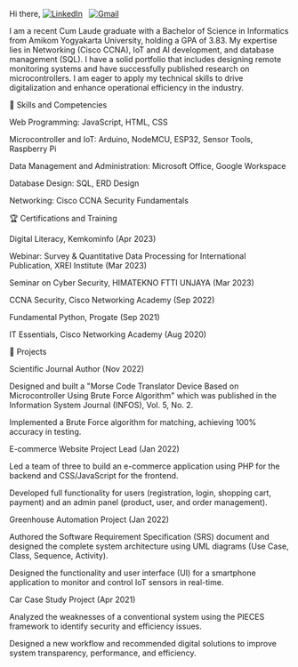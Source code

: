 Hi there,
<a href="https://linkedin.com/in/Sasangka"><img src="https://img.shields.io/badge/LinkedIn-0077B5?style=for-the-badge&logo=linkedin&logoColor=white" alt="LinkedIn"/></a>
 
<a href="mailto:sasangkagatot@gmail.com"><img src="https://img.shields.io/badge/Gmail-D14836?style=for-the-badge&logo=gmail&logoColor=white" alt="Gmail"/></a>

I am a recent Cum Laude graduate with a Bachelor of Science in Informatics from Amikom Yogyakarta University, holding a GPA of 3.83. My expertise lies in Networking (Cisco CCNA), IoT and AI development, and database management (SQL). I have a solid portfolio that includes designing remote monitoring systems and have successfully published research on microcontrollers. I am eager to apply my technical skills to drive digitalization and enhance operational efficiency in the industry. 





🔧 Skills and Competencies

Web Programming: JavaScript, HTML, CSS 


Microcontroller and IoT: Arduino, NodeMCU, ESP32, Sensor Tools, Raspberry Pi 


Data Management and Administration: Microsoft Office, Google Workspace 


Database Design: SQL, ERD Design 


Networking: Cisco CCNA Security Fundamentals 

🏆 Certifications and Training

Digital Literacy, Kemkominfo (Apr 2023) 


Webinar: Survey & Quantitative Data Processing for International Publication, XREI Institute (Mar 2023) 


Seminar on Cyber Security, HIMATEKNO FTTI UNJAYA (Mar 2023) 


CCNA Security, Cisco Networking Academy (Sep 2022) 


Fundamental Python, Progate (Sep 2021) 


IT Essentials, Cisco Networking Academy (Aug 2020) 

🚀 Projects

Scientific Journal Author (Nov 2022) 

Designed and built a "Morse Code Translator Device Based on Microcontroller Using Brute Force Algorithm" which was published in the Information System Journal (INFOS), Vol. 5, No. 2. 

Implemented a Brute Force algorithm for matching, achieving 100% accuracy in testing. 


E-commerce Website Project Lead (Jan 2022) 

Led a team of three to build an e-commerce application using PHP for the backend and CSS/JavaScript for the frontend. 

Developed full functionality for users (registration, login, shopping cart, payment) and an admin panel (product, user, and order management). 


Greenhouse Automation Project (Jan 2022) 

Authored the Software Requirement Specification (SRS) document and designed the complete system architecture using UML diagrams (Use Case, Class, Sequence, Activity). 

Designed the functionality and user interface (UI) for a smartphone application to monitor and control IoT sensors in real-time. 


Car Case Study Project (Apr 2021) 

Analyzed the weaknesses of a conventional system using the PIECES framework to identify security and efficiency issues. 

Designed a new workflow and recommended digital solutions to improve system transparency, performance, and efficiency. 
